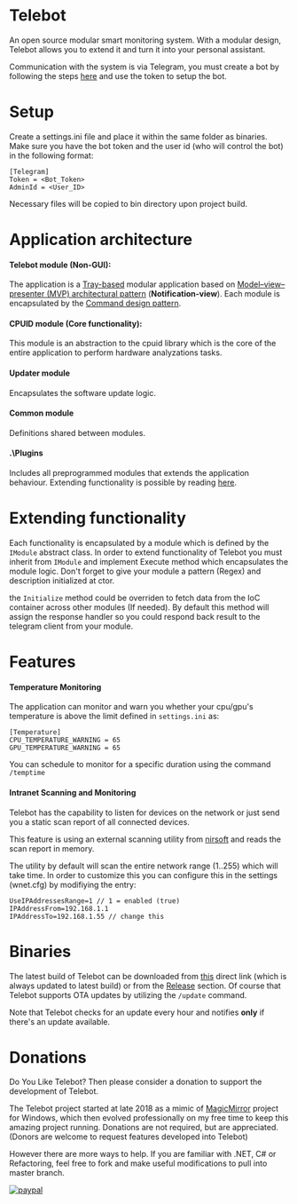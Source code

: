 # Telebot

An open source modular smart monitoring system. With a modular design, Telebot allows you to extend it and turn it into your personal assistant.

Communication with the system is via Telegram, you must create a bot by following the steps [here](https://core.telegram.org/bots) and use the token to setup the bot.

# Setup

Create a settings.ini file and place it within the same folder as binaries. Make sure you have the bot token and the user id (who will control the bot) in the following format:
 
 ```
[Telegram]
Token = <Bot_Token>
AdminId = <User_ID>
```

Necessary files will be copied to bin directory upon project build.

# Application architecture

#### Telebot module (Non-GUI):
The application is a [Tray-based](https://docs.microsoft.com/en-us/windows/win32/shell/notification-area) modular application based on [Model–view–presenter (MVP) architectural pattern](https://en.wikipedia.org/wiki/Model%E2%80%93view%E2%80%93presenter) (**Notification-view**). Each module is encapsulated by the [Command design pattern](https://en.wikipedia.org/wiki/Command_pattern).

#### CPUID module (Core functionality):
This module is an abstraction to the cpuid library which is the core of the entire application to perform hardware analyzations tasks.

#### Updater module
Encapsulates the software update logic.

#### Common module
Definitions shared between modules.

#### .\Plugins
Includes all preprogrammed modules that extends the application behaviour. Extending functionality is possible by reading [here](https://github.com/jdahan91/Telebot/blob/master/README.md#extending-functionality).

# Extending functionality
Each functionality is encapsulated by a module which is defined by the `IModule` abstract class. In order to extend functionality of Telebot you must inherit from `IModule` and implement Execute method which encapsulates the module logic. Don't forget to give your module a pattern (Regex) and description initialized at ctor.

the `Initialize` method could be overriden to fetch data from the IoC container across other modules (If needed). By default this method will assign the response handler so you could respond back result to the telegram client from your module.

# Features
#### Temperature Monitoring
The application can monitor and warn you whether your cpu/gpu's temperature is above the limit defined in `settings.ini` as:

```
[Temperature]
CPU_TEMPERATURE_WARNING = 65 
GPU_TEMPERATURE_WARNING = 65
```

You can schedule to monitor for a specific duration using the command `/temptime`

#### Intranet Scanning and Monitoring 

Telebot has the capability to listen for devices on the network or just send you a static scan report of all connected devices.

This feature is using an external scanning utility from [nirsoft](http://www.nirsoft.net/utils/wireless_network_watcher.html) and reads the scan report in memory.

The utility by default will scan the entire network range (1..255) which will take time. In order to customize this you can configure this in the settings (wnet.cfg) by modifiying the entry:

```
UseIPAddressesRange=1 // 1 = enabled (true)
IPAddressFrom=192.168.1.1
IPAddressTo=192.168.1.55 // change this
```

# Binaries

The latest build of Telebot can be downloaded from [this](https://raw.githubusercontent.com/jdahan91/Telebot/master/Telebot/Update/Release.zip) direct link (which is always updated to latest build) or from the [Release](https://github.com/jdahan91/Telebot/releases) section. Of course that Telebot supports OTA updates by utilizing the `/update` command.

Note that Telebot checks for an update every hour and notifies **only** if there's an update available.

# Donations

Do You Like Telebot?
Then please consider a donation to support the development of Telebot.

The Telebot project started at late 2018 as a mimic of [MagicMirror](https://magicmirror.builders/) project for Windows, which then evolved professionally on my free time to keep this amazing project running. Donations are not required, but are appreciated. (Donors are welcome to request features developed into Telebot)

However there are more ways to help. If you are familiar with .NET, C# or Refactoring, feel free to fork and make useful modifications to pull into master branch.

[![paypal](https://www.paypalobjects.com/en_US/IL/i/btn/btn_donateCC_LG.gif)](https://www.paypal.com/cgi-bin/webscr?cmd=_donations&business=LKNNJLAD48V7G&item_name=Telebot+development+support&currency_code=ILS&source=url)
